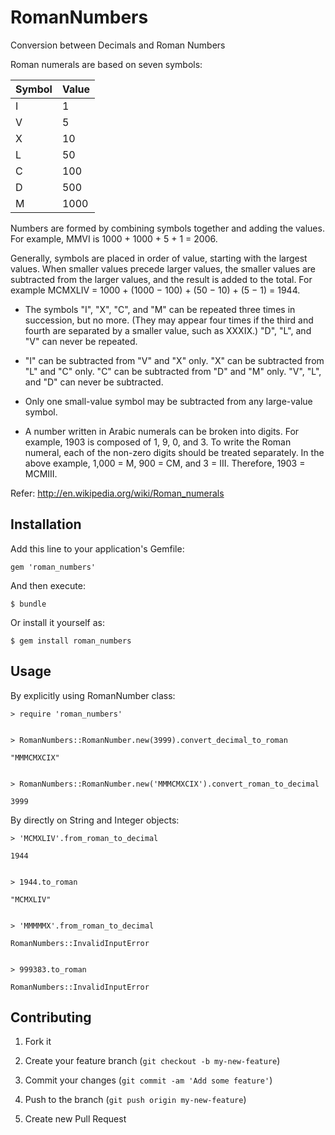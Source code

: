 # RomanNumbers

Conversion between Decimals and Roman Numbers

Roman numerals are based on seven symbols:

| Symbol      | Value     |
|:----------- |:--------- |
| I           | 1         |
| V           | 5         |
| X           | 10        |
| L           | 50        |
| C           | 100       |
| D           | 500       |
| M           | 1000      |


Numbers are formed by combining symbols together and adding the values. For example, MMVI is 1000 + 1000 + 5 + 1 = 2006.

Generally, symbols are placed in order of value, starting with the largest values. When smaller values precede larger values, the smaller values are subtracted from the larger values, and the result is added to the total. For example MCMXLIV = 1000 + (1000 − 100) + (50 − 10) + (5 − 1) = 1944.

* The symbols "I", "X", "C", and "M" can be repeated three times in succession, but no more. (They may appear four times if the third and fourth are separated by a smaller value, such as XXXIX.) "D", "L", and "V" can never be repeated.

* "I" can be subtracted from "V" and "X" only. "X" can be subtracted from "L" and "C" only. "C" can be subtracted from "D" and "M" only. "V", "L", and "D" can never be subtracted.

* Only one small-value symbol may be subtracted from any large-value symbol.

* A number written in Arabic numerals can be broken into digits. For example, 1903 is composed of 1, 9, 0, and 3. To write the Roman numeral, each of the non-zero digits should be treated separately. In the above example, 1,000 = M, 900 = CM, and 3 = III. Therefore, 1903 = MCMIII.

Refer: http://en.wikipedia.org/wiki/Roman_numerals

## Installation

Add this line to your application's Gemfile:

    gem 'roman_numbers'

And then execute:

    $ bundle

Or install it yourself as:

    $ gem install roman_numbers

## Usage

By explicitly using RomanNumber class:


    > require 'roman_numbers'


    > RomanNumbers::RomanNumber.new(3999).convert_decimal_to_roman

    "MMMCMXCIX"


    > RomanNumbers::RomanNumber.new('MMMCMXCIX').convert_roman_to_decimal

    3999


By directly on String and Integer objects:


    > 'MCMXLIV'.from_roman_to_decimal

    1944


    > 1944.to_roman

    "MCMXLIV"


    > 'MMMMMX'.from_roman_to_decimal

    RomanNumbers::InvalidInputError


    > 999383.to_roman

    RomanNumbers::InvalidInputError


## Contributing

1. Fork it

2. Create your feature branch (`git checkout -b my-new-feature`)

3. Commit your changes (`git commit -am 'Add some feature'`)

4. Push to the branch (`git push origin my-new-feature`)

5. Create new Pull Request
